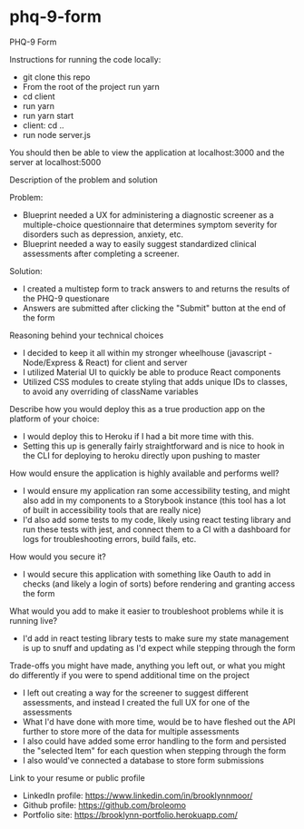 # phq-9-form
PHQ-9 Form


Instructions for running the code locally:
- git clone this repo
- From the root of the project run yarn
- cd client
- run yarn
- run yarn start
- client: cd ..
- run node server.js

You should then be able to view the application at localhost:3000 and the server at localhost:5000


Description of the problem and solution

Problem:
- Blueprint needed a UX for administering a diagnostic screener as a multiple-choice questionnaire that determines symptom severity for disorders such as depression, anxiety, etc.
- Blueprint needed a way to easily suggest standardized clinical assessments after completing a screener.

Solution:
- I created a multistep form to track answers to and returns the results of the PHQ-9 questionare
- Answers are submitted after clicking the "Submit" button at the end of the form

Reasoning behind your technical choices
- I decided to keep it all within my stronger wheelhouse (javascript - Node/Express & React) for client and server
- I utilized Material UI to quickly be able to produce React components
- Utilized CSS modules to create styling that adds unique IDs to classes, to avoid any overriding of className variables

Describe how you would deploy this as a true production app on the platform of your choice:
- I would deploy this to Heroku if I had a bit more time with this.
- Setting this up is generally fairly straightforward and is nice to hook in the CLI for deploying to heroku directly upon pushing to master

How would ensure the application is highly available and performs well?
- I would ensure my application ran some accessibility testing, and might also add in my components to a Storybook instance (this tool has a lot of built in accessibility tools that are really nice)
- I'd also add some tests to my code, likely using react testing library and run these tests with jest, and connect them to a CI with a dashboard for logs for troubleshooting errors, build fails, etc.

How would you secure it?
- I would secure this application with something like Oauth to add in checks (and likely a login of sorts) before rendering and granting access the form

What would you add to make it easier to troubleshoot problems while it is running live?
- I'd add in react testing library tests to make sure my state management is up to snuff and updating as I'd expect while stepping through the form

Trade-offs you might have made, anything you left out, or what you might do differently if you were to spend additional time on the project
- I left out creating a way for the screener to suggest different assessments, and instead I created the full UX for one of the assessments
- What I'd have done with more time, would be to have fleshed out the API further to store more of the data for multiple assessments
- I also could have added some error handling to the form and persisted the "selected Item" for each question when stepping through the form
- I also would've connected a database to store form submissions

Link to your resume or public profile
- LinkedIn profile: https://www.linkedin.com/in/brooklynnmoor/
- Github profile: https://github.com/broleomo
- Portfolio site: https://brooklynn-portfolio.herokuapp.com/
